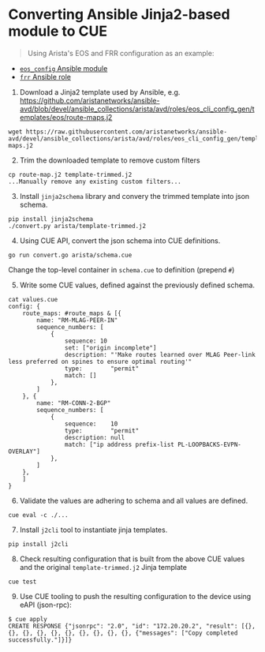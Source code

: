 # Converting Ansible Jinja2-based module to CUE

> Using Arista's EOS and FRR configuration as an example:
* [`eos_config` Ansible module](https://github.com/ansible-collections/arista.eos/blob/main/docs/arista.eos.eos_config_module.rst) 
* [`frr` Ansible role](https://gitlab.com/cumulus-consulting/goldenturtle/cumulus_ansible_modules/-/tree/master/roles/frr)


1. Download a Jinja2 template used by Ansible, e.g. https://github.com/aristanetworks/ansible-avd/blob/devel/ansible_collections/arista/avd/roles/eos_cli_config_gen/templates/eos/route-maps.j2

```
wget https://raw.githubusercontent.com/aristanetworks/ansible-avd/devel/ansible_collections/arista/avd/roles/eos_cli_config_gen/templates/eos/route-maps.j2
```

2. Trim the downloaded template to remove custom filters

```
cp route-map.j2 template-trimmed.j2
...Manually remove any existing custom filters...
```

3. Install `jinja2schema` library and convery the trimmed template into json schema.

```
pip install jinja2schema
./convert.py arista/template-trimmed.j2
```

4. Using CUE API, convert the json schema into CUE definitions.

```
go run convert.go arista/schema.cue
```

Change the top-level container in `schema.cue` to definition (prepend `#`)


5. Write some CUE values, defined against the previously defined schema.
```
cat values.cue
config: {
	route_maps: #route_maps & [{
		name: "RM-MLAG-PEER-IN"
		sequence_numbers: [
			{
				sequence: 10
				set: ["origin incomplete"]
				description: "'Make routes learned over MLAG Peer-link less preferred on spines to ensure optimal routing'"
				type:        "permit"
				match: []
			},
		]
	}, {
		name: "RM-CONN-2-BGP"
		sequence_numbers: [
			{
				sequence:    10
				type:        "permit"
				description: null
				match: ["ip address prefix-list PL-LOOPBACKS-EVPN-OVERLAY"]
			},
		]
	},
	]
}
```

6. Validate the values are adhering to schema and all values are defined.

```
cue eval -c ./... 
```

7. Install `j2cli` tool to instantiate jinja templates.

```
pip install j2cli
```

8. Check resulting configuration that is built from the above CUE values and the original `template-trimmed.j2` Jinja template

```
cue test
```

9. Use CUE tooling to push the resulting configuration to the device using eAPI (json-rpc):

```
$ cue apply
CREATE RESPONSE {"jsonrpc": "2.0", "id": "172.20.20.2", "result": [{}, {}, {}, {}, {}, {}, {}, {}, {}, {}, {"messages": ["Copy completed successfully."]}]}
```